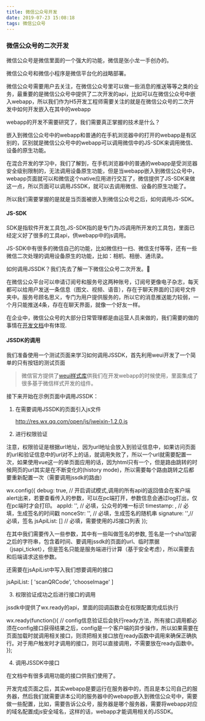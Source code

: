 ```yaml
---
title: 微信公众号开发
date: 2019-07-23 15:08:18
tags: 微信公众号
---
```

### 微信公众号的二次开发

微信公众号是微信里面的一个强大的功能，微信是张小龙一手创办的。

微信公众号和微信小程序是微信平台化的战略部署。

微信公众号需要用户去关注，在微信公众号里可以做一些消息的推送等等之类的业务，最重要的是微信公众号中提供了二次开发的api，比如可以在微信公众号中嵌入webapp，所以我们作为H5开发工程师需要关注的就是在微信公众号的二次开发中如何开发嵌入在其中的webapp

webapp的开发不需要研究了，我们需要真正掌握的技术是什么？

嵌入到微信公众号中的webapp和普通的在手机浏览器中的打开的webapp是有区别的，区别就是微信公众号中的webapp可以调用微信中的JS-SDK来调用微信、设备的原生功能。

在混合开发的学习中，我们了解到，在手机浏览器中的普通的webapp是受浏览器安全级别限制的，无法调用设备原生功能，但是当webapp嵌入到微信公众号中，webapp页面就可以和微信这个native应用进行交互了，微信提供了JS-SDK来做这一点，所以页面可以调用JSSDK，就可以去调用微信、设备的原生功能了。

所以我们需要掌握的是就是当页面被嵌入到微信公众号之后，如何调用JS-SDK。

<!--more-->
#### JS-SDK

SDK是指软件开发工具包,JS-SDK指的是专门为JS调用所开发的工具包，里面已经定义好了很多的工具api，供webapp中的js调用。

JS-SDK中有很多的微信自己的功能，比如微信扫一扫、微信支付等等，还有一些微信二次处理的调用设备原生的功能，比如：相机、相册、通讯录。


如何调用JSSDK？我们先去了解一下微信公众号二次开发。

在微信公众平台可以申请订阅号和服务号这两种账号，订阅号更像电子杂志，每天都可以给用户发送一条信息（图文、视频、语音），存在于聊天界面的订阅号文件夹中。服务号顾名思义，专门为用户提供服务的，所以它的消息推送能力较弱，一个月只能推送4条，存在在聊天界面，就像一个好友一样。

在企业中，微信公众号的大部分日常管理都是由运营人员来做的，我们需要的做的事情在[开发文档](https://mp.weixin.qq.com/wiki?t=resource/res_main&id=mp1445241432)中有体现.





#### JSSDK的调用

我们准备使用一个测试页面来学习如何调用JSSDK，首先利用weui开发了一个简单的只有按钮的测试页面

> 微信官方提供了[weui样式库](https://weui.io/)供我们在开发webapp的时候使用，里面集成了很多基于微信样式开发的组件。

接下来开始在示例页面中调用JSSDK：

1. 在需要调用JSSDK的页面引入js文件

    http://res.wx.qq.com/open/js/jweixin-1.2.0.js

2. 进行权限验证

注意，权限验证是根据url地址，因为url地址会放入到验证信息中，如果访问页面的url和验证信息中的url对不上的话，就调用失败了，所以一个url就需要配置一次，如果使用vue这一的单页面应用的话，因为html只有一个，但是路由跳转的时候网页的url其实是在不断变化的(history mode)，所以需要每个路由跳转之后都要重新配置一次（需要调用jssdk的路由）

wx.config({
    debug: true, // 开启调试模式,调用的所有api的返回值会在客户端alert出来，若要查看传入的参数，可以在pc端打开，参数信息会通过log打出，仅在pc端时才会打印。
    appId: '', // 必填，公众号的唯一标识
    timestamp: , // 必填，生成签名的时间戳
    nonceStr: '', // 必填，生成签名的随机串
    signature: '',// 必填，签名
    jsApiList: [] // 必填，需要使用的JS接口列表
});

在其中我们需要传入一些参数，其中有一些叫做签名的参数, 签名是一个sha1加密之后的字符串，包含着时间、要调用jssdk的页面的url、临时票据（jsapi_ticket），但是签名只能是服务端进行计算（基于安全考虑），所以需要去和后端请求这些参数。

还需要在jsApiList中写入我们想要调用的接口


jsApiList: [
    'scanQRCode',
    'chooseImage'
]



3. 权限验证成功之后进行接口的调用

jssdk中提供了wx.ready的api，里面的回调函数会在权限配置完成后执行

wx.ready(function(){
    // config信息验证后会执行ready方法，所有接口调用都必须在config接口获得结果之后，config是一个客户端的异步操作，所以如果需要在页面加载时就调用相关接口，则须把相关接口放在ready函数中调用来确保正确执行。对于用户触发时才调用的接口，则可以直接调用，不需要放在ready函数中。
});

4. 调用JSSDK中接口

在文档中有很多调用功能的接口供我们使用了。



开发完成页面之后，其实webapp是要运行在服务器中的，而且是本公司自己的服务器，然后我们就需要讲本公司的服务器中的webapp嵌入到微信公众号中，需要做一些配置，比如，需要告诉公众号，服务器是哪个服务器，需要将webapp对应的域名配置成js安全域名，这样的话，webapp才能调用相关的JSSDK。



